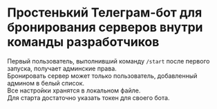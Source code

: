 # Простенький Телеграм-бот для бронирования серверов внутри команды разработчиков

Первый пользователь, выполнивший команду `/start` после первого запуска, получает админские права.  
Бронировать сервер может только пользователь, добавленный админом в белый список.  
Все настройки хранятся в локальном файле.  
Для старта достаточно указать токен для своего бота.